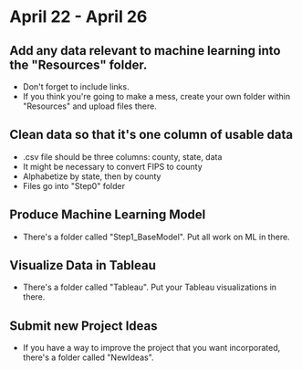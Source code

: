 # April 22 - April 26

## Add any data relevant to machine learning into the "Resources" folder.
* Don't forget to include links.
* If you think you're going to make a mess, create your own folder within "Resources" and upload files there.

## Clean data so that it's one column of usable data
* .csv file should be three columns: county, state, data
* It might be necessary to convert FIPS to county
* Alphabetize by state, then by county
* Files go into "Step0" folder

## Produce Machine Learning Model
* There's a folder called "Step1_BaseModel".  Put all work on ML in there.

## Visualize Data in Tableau
* There's a folder called "Tableau".  Put your Tableau visualizations in there.

## Submit new Project Ideas
* If you have a way to improve the project that you want incorporated, there's a folder called "NewIdeas".
